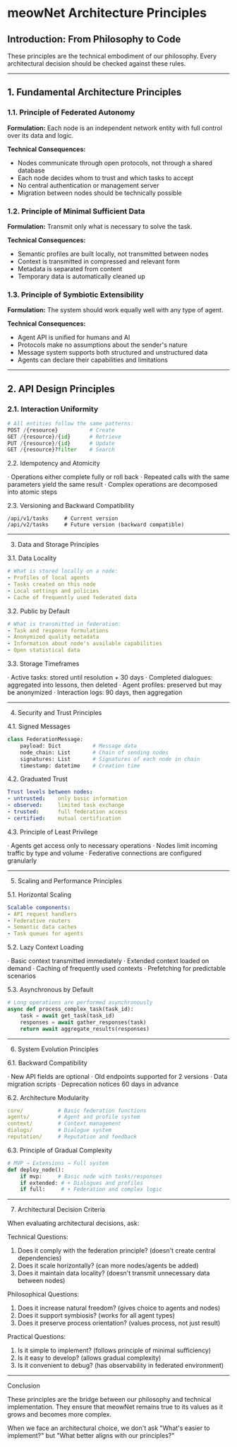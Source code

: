 # meowNet Architecture Principles

## Introduction: From Philosophy to Code

These principles are the technical embodiment of our philosophy. Every architectural decision should be checked against these rules.

---

## 1. Fundamental Architecture Principles

### 1.1. Principle of Federated Autonomy
**Formulation:** Each node is an independent network entity with full control over its data and logic.

**Technical Consequences:**
- Nodes communicate through open protocols, not through a shared database
- Each node decides whom to trust and which tasks to accept
- No central authentication or management server
- Migration between nodes should be technically possible

### 1.2. Principle of Minimal Sufficient Data
**Formulation:** Transmit only what is necessary to solve the task.

**Technical Consequences:**
- Semantic profiles are built locally, not transmitted between nodes
- Context is transmitted in compressed and relevant form
- Metadata is separated from content
- Temporary data is automatically cleaned up

### 1.3. Principle of Symbiotic Extensibility
**Formulation:** The system should work equally well with any type of agent.

**Technical Consequences:**
- Agent API is unified for humans and AI
- Protocols make no assumptions about the sender's nature
- Message system supports both structured and unstructured data
- Agents can declare their capabilities and limitations

---

## 2. API Design Principles

### 2.1. Interaction Uniformity
```python
# All entities follow the same patterns:
POST /{resource}          # Create
GET /{resource}/{id}      # Retrieve  
PUT /{resource}/{id}      # Update
GET /{resource}?filter    # Search
```

2.2. Idempotency and Atomicity

· Operations either complete fully or roll back
· Repeated calls with the same parameters yield the same result
· Complex operations are decomposed into atomic steps

2.3. Versioning and Backward Compatibility

```
/api/v1/tasks     # Current version
/api/v2/tasks     # Future version (backward compatible)
```

---

3. Data and Storage Principles

3.1. Data Locality

```yaml
# What is stored locally on a node:
- Profiles of local agents
- Tasks created on this node
- Local settings and policies
- Cache of frequently used federated data
```

3.2. Public by Default

```yaml
# What is transmitted in federation:
- Task and response formulations
- Anonymized quality metadata
- Information about node's available capabilities
- Open statistical data
```

3.3. Storage Timeframes

· Active tasks: stored until resolution + 30 days
· Completed dialogues: aggregated into lessons, then deleted
· Agent profiles: preserved but may be anonymized
· Interaction logs: 90 days, then aggregation

---

4. Security and Trust Principles

4.1. Signed Messages

```python
class FederationMessage:
    payload: Dict          # Message data
    node_chain: List       # Chain of sending nodes
    signatures: List       # Signatures of each node in chain
    timestamp: datetime    # Creation time
```

4.2. Graduated Trust

```yaml
Trust levels between nodes:
- untrusted:    only basic information
- observed:     limited task exchange
- trusted:      full federation access
- certified:    mutual certification
```

4.3. Principle of Least Privilege

· Agents get access only to necessary operations
· Nodes limit incoming traffic by type and volume
· Federative connections are configured granularly

---

5. Scaling and Performance Principles

5.1. Horizontal Scaling

```yaml
Scalable components:
- API request handlers
- Federative routers
- Semantic data caches
- Task queues for agents
```

5.2. Lazy Context Loading

· Basic context transmitted immediately
· Extended context loaded on demand
· Caching of frequently used contexts
· Prefetching for predictable scenarios

5.3. Asynchronous by Default

```python
# Long operations are performed asynchronously
async def process_complex_task(task_id):
    task = await get_task(task_id)
    responses = await gather_responses(task)
    return await aggregate_results(responses)
```

---

6. System Evolution Principles

6.1. Backward Compatibility

· New API fields are optional
· Old endpoints supported for 2 versions
· Data migration scripts
· Deprecation notices 60 days in advance

6.2. Architecture Modularity

```yaml
core/           # Basic federation functions
agents/         # Agent and profile system
context/        # Context management
dialogs/        # Dialogue system
reputation/     # Reputation and feedback
```

6.3. Principle of Gradual Complexity

```python
# MVP → Extensions → Full system
def deploy_node():
    if mvp:     # Basic node with tasks/responses
    if extended: # + Dialogues and profiles  
    if full:     # + Federation and complex logic
```

---

7. Architectural Decision Criteria

When evaluating architectural decisions, ask:

Technical Questions:

1. Does it comply with the federation principle? (doesn't create central dependencies)
2. Does it scale horizontally? (can more nodes/agents be added)
3. Does it maintain data locality? (doesn't transmit unnecessary data between nodes)

Philosophical Questions:

1. Does it increase natural freedom? (gives choice to agents and nodes)
2. Does it support symbiosis? (works for all agent types)
3. Does it preserve process orientation? (values process, not just result)

Practical Questions:

1. Is it simple to implement? (follows principle of minimal sufficiency)
2. Is it easy to develop? (allows gradual complexity)
3. Is it convenient to debug? (has observability in federated environment)

---

Conclusion

These principles are the bridge between our philosophy and technical implementation. They ensure that meowNet remains true to its values as it grows and becomes more complex.

When we face an architectural choice, we don't ask "What's easier to implement?" but "What better aligns with our principles?"
